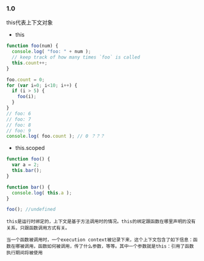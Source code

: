 
### 1.0
  this代表上下文对象

  - this
  ```js
  function foo(num) {
    console.log( "foo: " + num );
    // keep track of how many times `foo` is called
    this.count++;
  }

  foo.count = 0;
  for (var i=0; i<10; i++) {
    if (i > 5) {
      foo(i);
    }
  }
  // foo: 6
  // foo: 7
  // foo: 8
  // foo: 9
  console.log( foo.count ); // 0 ？？？

  ```

  - this.scoped

  ```js
  function foo() {
    var a = 2;
    this.bar();
  }

  function bar() {
    console.log( this.a );
  }

  foo(); //undefined
  ```
    
    this是运行时绑定的，上下文是基于方法调用时的情况。this的绑定跟函数在哪里声明的没有关系，只跟函数调用方式有关。

    当一个函数被调用时，一个execution context被记录下来，这个上下文包含了如下信息：函数在哪被调用，函数如何被调用，传了什么参数，等等。其中一个参数就是this：引用了函数执行期间将被使用